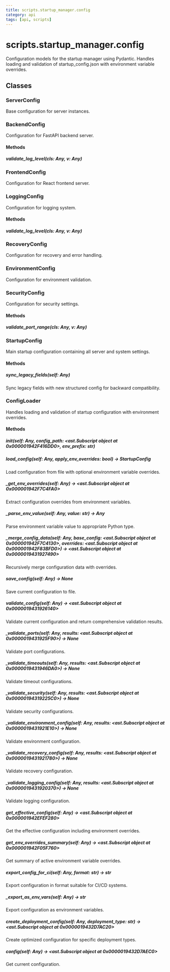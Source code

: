 ```yaml
---
title: scripts.startup_manager.config
category: api
tags: [api, scripts]
---
```


# scripts.startup_manager.config

Configuration models for the startup manager using Pydantic.
Handles loading and validation of startup_config.json with environment variable overrides.

## Classes

### ServerConfig

Base configuration for server instances.

### BackendConfig

Configuration for FastAPI backend server.

#### Methods

##### validate_log_level(cls: Any, v: Any)



### FrontendConfig

Configuration for React frontend server.

### LoggingConfig

Configuration for logging system.

#### Methods

##### validate_log_level(cls: Any, v: Any)



### RecoveryConfig

Configuration for recovery and error handling.

### EnvironmentConfig

Configuration for environment validation.

### SecurityConfig

Configuration for security settings.

#### Methods

##### validate_port_range(cls: Any, v: Any)



### StartupConfig

Main startup configuration containing all server and system settings.

#### Methods

##### sync_legacy_fields(self: Any)

Sync legacy fields with new structured config for backward compatibility.

### ConfigLoader

Handles loading and validation of startup configuration with environment overrides.

#### Methods

##### __init__(self: Any, config_path: <ast.Subscript object at 0x000001942F416DD0>, env_prefix: str)



##### load_config(self: Any, apply_env_overrides: bool) -> StartupConfig

Load configuration from file with optional environment variable overrides.

##### _get_env_overrides(self: Any) -> <ast.Subscript object at 0x000001942F7C4FA0>

Extract configuration overrides from environment variables.

##### _parse_env_value(self: Any, value: str) -> Any

Parse environment variable value to appropriate Python type.

##### _merge_config_data(self: Any, base_config: <ast.Subscript object at 0x000001942F7C4130>, overrides: <ast.Subscript object at 0x000001942F83BFD0>) -> <ast.Subscript object at 0x0000019431927490>

Recursively merge configuration data with overrides.

##### save_config(self: Any) -> None

Save current configuration to file.

##### validate_config(self: Any) -> <ast.Subscript object at 0x0000019431926140>

Validate current configuration and return comprehensive validation results.

##### _validate_ports(self: Any, results: <ast.Subscript object at 0x0000019431925F90>) -> None

Validate port configurations.

##### _validate_timeouts(self: Any, results: <ast.Subscript object at 0x0000019431946DA0>) -> None

Validate timeout configurations.

##### _validate_security(self: Any, results: <ast.Subscript object at 0x00000194319225C0>) -> None

Validate security configurations.

##### _validate_environment_config(self: Any, results: <ast.Subscript object at 0x0000019431921E10>) -> None

Validate environment configuration.

##### _validate_recovery_config(self: Any, results: <ast.Subscript object at 0x0000019431921780>) -> None

Validate recovery configuration.

##### _validate_logging_config(self: Any, results: <ast.Subscript object at 0x0000019431920370>) -> None

Validate logging configuration.

##### get_effective_config(self: Any) -> <ast.Subscript object at 0x000001942EFEF280>

Get the effective configuration including environment overrides.

##### get_env_overrides_summary(self: Any) -> <ast.Subscript object at 0x000001942F05F760>

Get summary of active environment variable overrides.

##### export_config_for_ci(self: Any, format: str) -> str

Export configuration in format suitable for CI/CD systems.

##### _export_as_env_vars(self: Any) -> str

Export configuration as environment variables.

##### create_deployment_config(self: Any, deployment_type: str) -> <ast.Subscript object at 0x0000019432D7AC20>

Create optimized configuration for specific deployment types.

##### config(self: Any) -> <ast.Subscript object at 0x0000019432D7AEC0>

Get current configuration.

